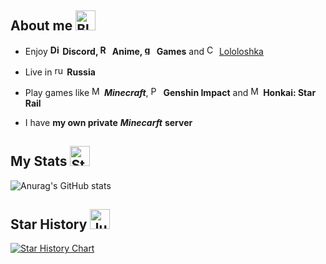 ## About me <a href="https://emoji.gg/emoji/2958-bluebird"><img src="https://cdn3.emoji.gg/emojis/2958-bluebird.png" width="32px" height="32px" alt="BlueBird"></a>

- Enjoy **<a href="https://emoji.gg/emoji/4929-discord"><img src="https://cdn3.emoji.gg/emojis/4929-discord.png" width="16px" height="16px" alt="Discord"></a> Discord, <a href="https://emoji.gg/emoji/53108-retrotv"><img src="https://cdn3.emoji.gg/emojis/53108-retrotv.gif" width="16px" height="16px" alt="RetroTV"></a> Anime, <a href="https://emoji.gg/emoji/5496-gamepad"><img src="https://cdn3.emoji.gg/emojis/5496-gamepad.png" width="16px" height="16px" alt="gamepad"></a> Games** and <a href="https://emoji.gg/emoji/75242-cyan-crown"><img src="https://cdn3.emoji.gg/emojis/75242-cyan-crown.png" width="16px" height="16px" alt="Cyan_crown"></a> [Lololoshka](https://www.youtube.com/@MrLololoshka)

- Live in <a href="https://emoji.gg/emoji/8961-ru"><img src="https://cdn3.emoji.gg/emojis/8961-ru.png" width="16px" height="16px" alt="ru"></a> **Russia**

- Play games like <a href="https://emoji.gg/emoji/1491-minecraft"><img src="https://cdn3.emoji.gg/emojis/1491-minecraft.png" width="16px" height="16px" alt="Minecraft"></a> ***Minecraft***, <a href="https://emoji.gg/emoji/95719-paimonnomming"><img src="https://cdn3.emoji.gg/emojis/95719-paimonnomming.gif" width="16px" height="16px" alt="PaimonNomming"></a> **Genshin Impact** and <a href="https://emoji.gg/emoji/7126-march7th-scream"><img src="https://cdn3.emoji.gg/emojis/7126-march7th-scream.png" width="16px" height="16px" alt="March7th_scream"></a> **Honkai: Star Rail**

- I have **my own private** ***Minecarft*** **server**

## My Stats <a href="https://emoji.gg/emoji/9656-stats"><img src="https://cdn3.emoji.gg/emojis/9656-stats.png" width="32px" height="32px" alt="Stats"></a>

![Anurag's GitHub stats](https://github-readme-stats.vercel.app/api?username=Forbirdden&show_icons=true&theme=tokyonight)

## Star History <a href="https://emoji.gg/emoji/93619-jumpingstar"><img src="https://cdn3.emoji.gg/emojis/93619-jumpingstar.gif" width="32px" height="32px" alt="JumpingStar"></a>

[![Star History Chart](https://api.star-history.com/svg?repos=Forbirdden/DiscordBotClient-OldWindows&type=Date)](https://star-history.com/#Forbirdden/DiscordBotClient-OldWindows&Date) 
